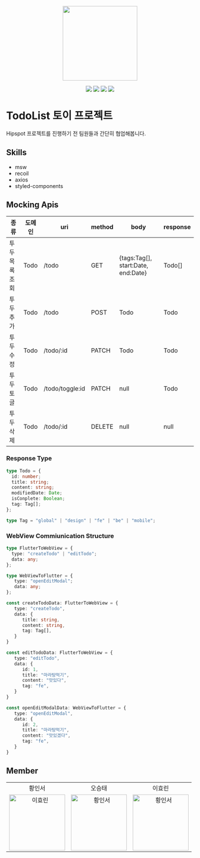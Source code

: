 <p align="center"><img width='200px' src="https://user-images.githubusercontent.com/24623403/193721398-c6bb6f0d-859e-4601-9057-f063bfbb82f5.png"></p>
<p align='center'>
  <img src='https://img.shields.io/github/package-json/v/Endless-Creation-32nd/hipSpot-toyproject-frontend'>
  <a href="https://github.com/Endless-Creation-32nd/hipSpot-toyproject-frontend/issues"><img src='https://img.shields.io/github/issues/Endless-Creation-32nd/hipSpot-toyproject-frontend'></a>
 <a href="https://github.com/Endless-Creation-32nd/hipSpot-toyproject-frontend/graphs/contributors"><img src='https://img.shields.io/github/contributors/Endless-Creation-32nd/hipSpot-toyproject-frontend'></a>
 <a href='https://github.com/Endless-Creation-32nd/hipSpot-toyproject-frontend/blob/main/LICENSE'><img src='https://img.shields.io/github/license/Endless-Creation-32nd/hipSpot-toyproject-frontend'></a>
</p>

# TodoList 토이 프로젝트

Hipspot 프로젝트를 진행하기 전 팀원들과 간단히 협업해봅니다.

## Skills

- msw
- recoil
- axios
- styled-components

## Mocking Apis

| 종류          | 도메인 | uri             | method | body                               | response |
| ------------- | ------ | --------------- | ------ | ---------------------------------- | -------- |
| 투두목록 조회 | Todo   | /todo           | GET    | {tags:Tag[], start:Date, end:Date} | Todo[]   |
| 투두 추가     | Todo   | /todo           | POST   | Todo                               | Todo     |
| 투두 수정     | Todo   | /todo/:id       | PATCH  | Todo                               | Todo     |
| 투두 토글     | Todo   | /todo/toggle:id | PATCH  | null                               | Todo     |
| 투두 삭제     | Todo   | /todo/:id       | DELETE | null                               | null     |

### Response Type

```ts
type Todo = {
  id: number;
  title: string;
  content: string;
  modifiedDate: Date;
  isConplete: Boolean;
  tag: Tag[];
};

type Tag = "global" | "design" | "fe" | "be" | "mobile";
```

### WebView Commiunication Structure

```ts
type FlutterToWebView = {
  type: "createTodo" | "editTodo";
  data: any;
};

type WebViewToFlutter = {
   type: "openEditModal";
   data: any;
};

const createTodoData: FlutterToWebView = {
   type: "createTodo",
   data: {
      title: string,
      content: string,
      tag: Tag[],
   }
}

const editTodoData: FlutterToWebView = {
   type: "editTodo",
   data: {
      id: 1,
      title: "마라탕먹기",
      content: "맛있다",
      tag: "fe",
   }
}

const openEditModalData: WebViewToFlutter = {
   type: "openEditModal",
   data: {
      id: 2,
      title: "마라탕먹기",
      content: "맛있겠다",
      tag: "fe",
   }
}
```

## Member

<table>
  <tr align="center">
    <td>황인서</td>
    <td>오승태</td>
    <td>이효린</td>
  </tr>
  <tr>
     <td align="center">
        <a href="https://github.com/sjsjsj1246"><img src="https://avatars.githubusercontent.com/u/24623403?v=4" width="150px" alt="이효린"/><br /></a>
     </td>
     <td align="center">
        <a href="https://github.com/yeoularu"><img src="https://avatars.githubusercontent.com/u/69510981?v=4" width="150px" alt="황인서"/><br /></a>
     </td>
     <td align="center">
        <a href="https://github.com/hyorish03"><img src="https://avatars.githubusercontent.com/u/108210492?v=4" width="150px" alt="황인서"/><br /></a>
     </td>
  <tr>
</table>
